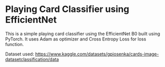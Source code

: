 # Playing Card Classifier using EfficientNet

This is a simple playing card classifier using the EfficientNet B0 built using PyTorch.
It uses Adam as optimizer and Cross Entropy Loss for loss function.

Dataset used: https://www.kaggle.com/datasets/gpiosenka/cards-image-datasetclassification/data
